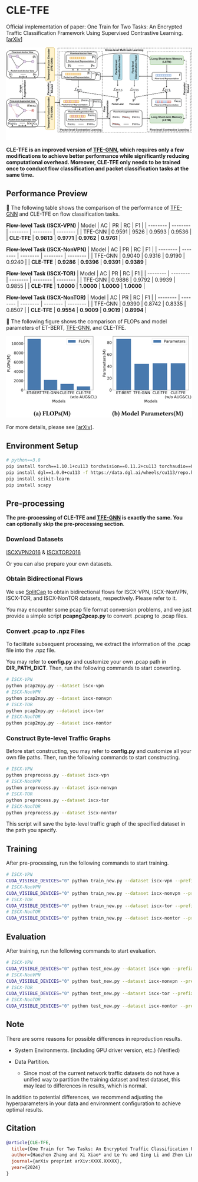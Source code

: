 # CLE-TFE


Official implementation of paper: One Train for Two Tasks: An Encrypted Traffic Classification Framework Using Supervised Contrastive Learning. [[arXiv]()]

![Method](./figures/CLE-TFE.png)


**CLE-TFE is an improved version of [TFE-GNN](https://github.com/ViktorAxelsen/TFE-GNN), which requires only a few modifications to achieve better performance while significantly reducing computational overhead. Moreover, CLE-TFE only needs to be trained once to conduct flow classification and packet classification tasks at the same time.**

## Performance Preview

🚀 The following table shows the comparison of the performance of [TFE-GNN](https://github.com/ViktorAxelsen/TFE-GNN) and CLE-TFE on flow classification tasks. 

**Flow-level Task (ISCX-VPN)**
| Model | AC | PR | RC | F1 |
| -------- | -------- | -------- | -------- | -------- |
| TFE-GNN | 0.9591 | 9526 | 0.9593 | 0.9536 |
| **CLE-TFE** | **0.9813** | **0.9771** | **0.9762** | **0.9761** |

**Flow-level Task (ISCX-NonVPN)**
| Model | AC | PR | RC | F1 |
| -------- | -------- | -------- | -------- | -------- |
| TFE-GNN | 0.9040 | 0.9316 | 0.9190 | 0.9240 |
| **CLE-TFE** | **0.9286** | **0.9396** | **0.9391** | **0.9389** |

**Flow-level Task (ISCX-TOR)**
| Model | AC | PR | RC | F1 |
| -------- | -------- | -------- | -------- | -------- |
| TFE-GNN | 0.9886 | 0.9792 | 0.9939 | 0.9855 |
| **CLE-TFE** | **1.0000** | **1.0000** | **1.0000** | **1.0000** |

**Flow-level Task (ISCX-NonTOR)**
| Model | AC | PR | RC | F1 |
| -------- | -------- | -------- | -------- | -------- |
| TFE-GNN | 0.9390 | 0.8742 | 0.8335 | 0.8507 |
| **CLE-TFE** | **0.9554** | **0.9009** | **0.9019** | **0.8994** |

🚀 The following figure shows the comparison of FLOPs and model parameters of ET-BERT, [TFE-GNN](https://github.com/ViktorAxelsen/TFE-GNN), and CLE-TFE.


![FLOPS](./figures/FLOPS.png)

For more details, please see [[arXiv]()].



## Environment Setup

```bash
# python==3.8
pip install torch==1.10.1+cu113 torchvision==0.11.2+cu113 torchaudio==0.10.1 -f https://download.pytorch.org/whl/cu113/torch_stable.html
pip install dgl==1.0.0+cu113 -f https://data.dgl.ai/wheels/cu113/repo.html
pip install scikit-learn
pip install scapy
```


## Pre-processing

**The pre-processing of CLE-TFE and [TFE-GNN](https://github.com/ViktorAxelsen/TFE-GNN) is exactly the same. You can optionally skip the pre-processing section**.

### Download Datasets

[ISCXVPN2016](https://www.unb.ca/cic/datasets/vpn.html) & [ISCXTOR2016](https://www.unb.ca/cic/datasets/tor.html)


Or you can also prepare your own datasets.


### Obtain Bidirectional Flows


We use [SplitCap](https://www.netresec.com/?page=SplitCap) to obtain bidirectional flows for ISCX-VPN, ISCX-NonVPN, ISCX-TOR, and ISCX-NonTOR datasets, respectively. Please refer to it.

You may encounter some pcap file format conversion problems, and we just provide a simple script **pcapng2pcap.py** to convert .pcapng to .pcap files.



### Convert .pcap to .npz Files

To facilitate subsequent processing, we extract the information of the .pcap file into the .npz file. 

You may refer to **config.py** and customize your own .pcap path in **DIR_PATH_DICT**. Then, run the following commands to start converting. 

```bash
# ISCX-VPN
python pcap2npy.py --dataset iscx-vpn
# ISCX-NonVPN
python pcap2npy.py --dataset iscx-nonvpn
# ISCX-TOR
python pcap2npy.py --dataset iscx-tor
# ISCX-NonTOR
python pcap2npy.py --dataset iscx-nontor
```


### Construct Byte-level Traffic Graphs

Before start constructing, you may refer to **config.py** and customize all your own file paths. Then, run the following commands to start constructing.

```bash
# ISCX-VPN
python preprocess.py --dataset iscx-vpn
# ISCX-NonVPN
python preprocess.py --dataset iscx-nonvpn
# ISCX-TOR
python preprocess.py --dataset iscx-tor
# ISCX-NonTOR
python preprocess.py --dataset iscx-nontor
```

This script will save the byte-level traffic graph of the specified dataset in the path you specify.


## Training

After pre-processing, run the following commands to start training.

```bash
# ISCX-VPN
CUDA_VISIBLE_DEVICES="0" python train_new.py --dataset iscx-vpn --prefix exp_train --coe 0.5 --coe_graph 1.0 --seq_aug_ratio 0.6 --drop_edge_ratio 0.05 --drop_node_ratio 0.1 --K 15 --hp_ratio 0.5 --tau 0.07 --gtau 0.07
# ISCX-NonVPN
CUDA_VISIBLE_DEVICES="0" python train_new.py --dataset iscx-nonvpn --prefix exp_train --coe 0.8 --coe_graph 0.4 --seq_aug_ratio 0.6 --drop_edge_ratio 0.05 --drop_node_ratio 0.1 --K 15 --hp_ratio 0.5 --tau 0.07 --gtau 0.07
# ISCX-TOR
CUDA_VISIBLE_DEVICES="0" python train_new.py --dataset iscx-tor --prefix exp_train --coe 1.0 --coe_graph 0.4 --seq_aug_ratio 0.6 --drop_edge_ratio 0.05 --drop_node_ratio 0.1 --K 15 --hp_ratio 0.5 --tau 0.07 --gtau 0.07
# ISCX-NonTOR
CUDA_VISIBLE_DEVICES="0" python train_new.py --dataset iscx-nontor --prefix exp_train --coe 1.0 --coe_graph 0.6 --seq_aug_ratio 0.6 --drop_edge_ratio 0.05 --drop_node_ratio 0.1 --K 15 --hp_ratio 0.5 --tau 0.07 --gtau 0.07
```


## Evaluation

After training, run the following commands to start evaluation.

```bash
# ISCX-VPN
CUDA_VISIBLE_DEVICES="0" python test_new.py --dataset iscx-vpn --prefix exp_train
# ISCX-NonVPN
CUDA_VISIBLE_DEVICES="0" python test_new.py --dataset iscx-nonvpn --prefix exp_train
# ISCX-TOR
CUDA_VISIBLE_DEVICES="0" python test_new.py --dataset iscx-tor --prefix exp_train
# ISCX-NonTOR
CUDA_VISIBLE_DEVICES="0" python test_new.py --dataset iscx-nontor --prefix exp_train
```



## Note

There are some reasons for possible differences in reproduction results.

- System Environments. (including GPU driver version, etc.) (Verified)

- Data Partition.

  + Since most of the current network traffic datasets do not have a unified way to partition the training dataset and test dataset, this may lead to differences in results, which is normal.

In addition to potential differences, we recommend adjusting the hyperparameters in your data and environment configuration to achieve optimal results. 


## Citation

```bibtex
@article{CLE-TFE,
  title={One Train for Two Tasks: An Encrypted Traffic Classification Framework Using Supervised Contrastive Learning},
  author={Haozhen Zhang and Xi Xiao* and Le Yu and Qing Li and Zhen Ling and Ye Zhang},
  journal={arXiv preprint arXiv:XXXX.XXXXX},
  year={2024}
}
```